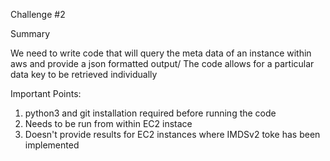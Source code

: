 Challenge #2

Summary

We need to write code that will query the meta data of an instance within aws and provide a json formatted output/
The code allows for a particular data key to be retrieved individually

Important Points:
1. python3 and git installation required before running the code
2. Needs to be run from within EC2 instace
3. Doesn't provide results for EC2 instances where IMDSv2 toke has been implemented
